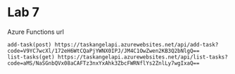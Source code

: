# Lab 7

Azure Functions url

   
    add-task(post) https://taskangelapi.azurewebsites.net/api/add-task?code=V9YC7wcXl/172eH6WtCQaPjYWNX0IPJ/JM4C1OwZwen2KB3Q2bNlgQ==
    list-tasks(get) https://taskangelapi.azurewebsites.net/api/list-tasks?code=aMS/NaSGnbQVx08aCAFTz3nxYxAhk3ZbcFWRNflYs2ZnlLy7wgIxaQ==
